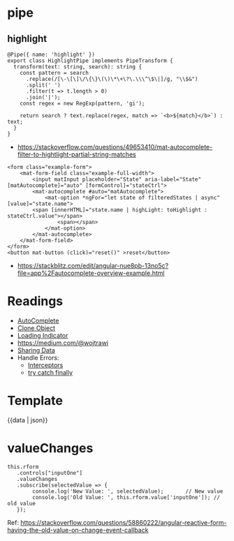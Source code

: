 # pipe
## highlight
```
@Pipe({ name: 'highlight' })
export class HighlightPipe implements PipeTransform {
  transform(text: string, search): string {
    const pattern = search
      .replace(/[\-\[\]\/\{\}\(\)\*\+\?\.\\\^\$\|]/g, "\\$&")
      .split(' ')
      .filter(t => t.length > 0)
      .join('|');
    const regex = new RegExp(pattern, 'gi');

    return search ? text.replace(regex, match => `<b>${match}</b>`) : text;
  }
}
```
* https://stackoverflow.com/questions/49653410/mat-autocomplete-filter-to-hightlight-partial-string-matches

```
<form class="example-form">
	<mat-form-field class="example-full-width">
		<input matInput placeholder="State" aria-label="State" [matAutocomplete]="auto" [formControl]="stateCtrl">
		<mat-autocomplete #auto="matAutocomplete">
			<mat-option *ngFor="let state of filteredStates | async" [value]="state.name">
        <span [innerHTML]="state.name | highLight: toHighlight : stateCtrl.value"></span>
				<span></span>
			</mat-option>
		</mat-autocomplete>
	</mat-form-field>
</form>
<button mat-button (click)="reset()" >reset</button>
```

* https://stackblitz.com/edit/angular-nue8pb-13no5c?file=app%2Fautocomplete-overview-example.html

# Readings
* [AutoComplete](https://itnext.io/using-angular-6-material-auto-complete-with-async-data-6d89501c4b79)
* [Clone Object](https://medium.com/better-programming/3-ways-to-clone-objects-in-javascript-f752d148054d)
* [Loading Indicator](https://medium.com/angular-in-depth/angular-show-loading-indicator-when-obs-async-is-not-yet-resolved-9d8e5497dd8)
* https://medium.com/@wojtrawi
* [Sharing Data](https://www.intersysconsulting.com/blog/angular-components/)
* Handle Errors:
  * [Interceptors](https://www.digitalocean.com/community/tutorials/how-to-use-angular-interceptors-to-manage-http-requests-and-error-handling)
  * [try catch finally](https://joefallon.net/2018/09/typescript-try-catch-finally-and-custom-errors/)

# Template
{{data | json}}

# valueChanges
```
this.rform
   .controls["inputOne"]
   .valueChanges
   .subscribe(selectedValue => {
        console.log('New Value: ', selectedValue);       // New value
        console.log('Old Value: ', this.rform.value['inputOne']); // old value
   });
```   
Ref: https://stackoverflow.com/questions/58860222/angular-reactive-form-having-the-old-value-on-change-event-callback
